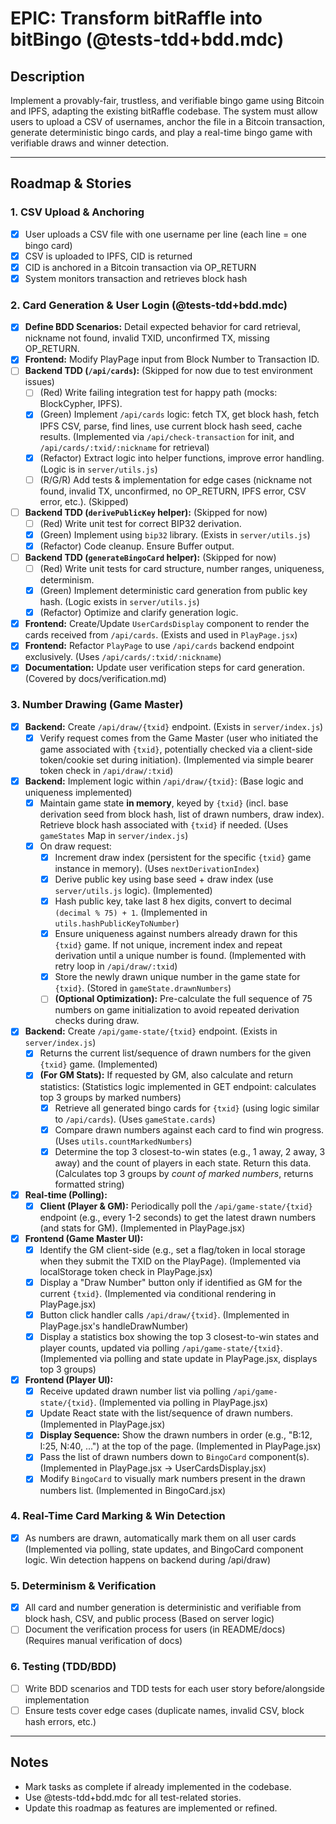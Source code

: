 # EPIC: Transform bitRaffle into bitBingo (@tests-tdd+bdd.mdc)

## Description
Implement a provably-fair, trustless, and verifiable bingo game using Bitcoin and IPFS, adapting the existing bitRaffle codebase. The system must allow users to upload a CSV of usernames, anchor the file in a Bitcoin transaction, generate deterministic bingo cards, and play a real-time bingo game with verifiable draws and winner detection.

---

## Roadmap & Stories

### 1. CSV Upload & Anchoring
- [x] User uploads a CSV file with one username per line (each line = one bingo card)
- [x] CSV is uploaded to IPFS, CID is returned
- [x] CID is anchored in a Bitcoin transaction via OP_RETURN
- [x] System monitors transaction and retrieves block hash

### 2. Card Generation & User Login (@tests-tdd+bdd.mdc)
- [x] **Define BDD Scenarios:** Detail expected behavior for card retrieval, nickname not found, invalid TXID, unconfirmed TX, missing OP_RETURN.
- [x] **Frontend:** Modify PlayPage input from Block Number to Transaction ID.
- [ ] **Backend TDD (`/api/cards`):** (Skipped for now due to test environment issues)
    - [ ] (Red) Write failing integration test for happy path (mocks: BlockCypher, IPFS).
    - [x] (Green) Implement `/api/cards` logic: fetch TX, get block hash, fetch IPFS CSV, parse, find lines, use current block hash seed, cache results. (Implemented via `/api/check-transaction` for init, and `/api/cards/:txid/:nickname` for retrieval)
    - [x] (Refactor) Extract logic into helper functions, improve error handling. (Logic is in `server/utils.js`)
    - [ ] (R/G/R) Add tests & implementation for edge cases (nickname not found, invalid TX, unconfirmed, no OP_RETURN, IPFS error, CSV error, etc.). (Skipped)
- [ ] **Backend TDD (`derivePublicKey` helper):** (Skipped for now)
    - [ ] (Red) Write unit test for correct BIP32 derivation.
    - [x] (Green) Implement using `bip32` library. (Exists in `server/utils.js`)
    - [x] (Refactor) Code cleanup. Ensure Buffer output.
- [ ] **Backend TDD (`generateBingoCard` helper):** (Skipped for now)
    - [ ] (Red) Write unit tests for card structure, number ranges, uniqueness, determinism.
    - [x] (Green) Implement deterministic card generation from public key hash. (Logic exists in `server/utils.js`)
    - [x] (Refactor) Optimize and clarify generation logic.
- [x] **Frontend:** Create/Update `UserCardsDisplay` component to render the cards received from `/api/cards`. (Exists and used in `PlayPage.jsx`)
- [x] **Frontend:** Refactor `PlayPage` to use `/api/cards` backend endpoint exclusively. (Uses `/api/cards/:txid/:nickname`)
- [x] **Documentation:** Update user verification steps for card generation. (Covered by docs/verification.md)

### 3. Number Drawing (Game Master)
- [x] **Backend:** Create `/api/draw/{txid}` endpoint. (Exists in `server/index.js`)
    - [x] Verify request comes from the Game Master (user who initiated the game associated with `{txid}`, potentially checked via a client-side token/cookie set during initiation). (Implemented via simple bearer token check in `/api/draw/:txid`)
- [x] **Backend:** Implement logic within `/api/draw/{txid}`: (Base logic and uniqueness implemented)
    - [x] Maintain game state **in memory**, keyed by `{txid}` (incl. base derivation seed from block hash, list of drawn numbers, draw index). Retrieve block hash associated with `{txid}` if needed. (Uses `gameStates` Map in `server/index.js`)
    - [x] On draw request:
        - [x] Increment draw index (persistent for the specific `{txid}` game instance in memory). (Uses `nextDerivationIndex`)
        - [x] Derive public key using base seed + draw index (use `server/utils.js` logic). (Implemented)
        - [x] Hash public key, take last 8 hex digits, convert to decimal `(decimal % 75) + 1`. (Implemented in `utils.hashPublicKeyToNumber`)
        - [x] Ensure uniqueness against numbers already drawn for this `{txid}` game. If not unique, increment index and repeat derivation until a unique number is found. (Implemented with retry loop in `/api/draw/:txid`)
        - [x] Store the newly drawn unique number in the game state for `{txid}`. (Stored in `gameState.drawnNumbers`)
        - [ ] **(Optional Optimization):** Pre-calculate the full sequence of 75 numbers on game initialization to avoid repeated derivation checks during draw.
- [x] **Backend:** Create `/api/game-state/{txid}` endpoint. (Exists in `server/index.js`)
    - [x] Returns the current list/sequence of drawn numbers for the given `{txid}` game. (Implemented)
    - [x] **(For GM Stats):** If requested by GM, also calculate and return statistics: (Statistics logic implemented in GET endpoint: calculates top 3 groups by marked numbers)
        - [x] Retrieve all generated bingo cards for `{txid}` (using logic similar to `/api/cards`). (Uses `gameState.cards`)
        - [x] Compare drawn numbers against each card to find win progress. (Uses `utils.countMarkedNumbers`)
        - [x] Determine the top 3 closest-to-win states (e.g., 1 away, 2 away, 3 away) and the count of players in each state. Return this data. (Calculates top 3 groups by *count of marked numbers*, returns formatted string)
- [x] **Real-time (Polling):**
    - [x] **Client (Player & GM):** Periodically poll the `/api/game-state/{txid}` endpoint (e.g., every 1-2 seconds) to get the latest drawn numbers (and stats for GM). (Implemented in PlayPage.jsx)
- [x] **Frontend (Game Master UI):**
    - [x] Identify the GM client-side (e.g., set a flag/token in local storage when they submit the TXID on the PlayPage). (Implemented via localStorage token check in PlayPage.jsx)
    - [x] Display a "Draw Number" button only if identified as GM for the current `{txid}`. (Implemented via conditional rendering in PlayPage.jsx)
    - [x] Button click handler calls `/api/draw/{txid}`. (Implemented in PlayPage.jsx's handleDrawNumber)
    - [x] Display a statistics box showing the top 3 closest-to-win states and player counts, updated via polling `/api/game-state/{txid}`. (Implemented via polling and state update in PlayPage.jsx, displays top 3 groups)
- [x] **Frontend (Player UI):**
    - [x] Receive updated drawn number list via polling `/api/game-state/{txid}`. (Implemented via polling in PlayPage.jsx)
    - [x] Update React state with the list/sequence of drawn numbers. (Implemented in PlayPage.jsx)
    - [x] **Display Sequence:** Show the drawn numbers in order (e.g., "B:12, I:25, N:40, ...") at the top of the page. (Implemented in PlayPage.jsx)
    - [x] Pass the list of drawn numbers down to `BingoCard` component(s). (Implemented in PlayPage.jsx -> UserCardsDisplay.jsx)
    - [x] Modify `BingoCard` to visually mark numbers present in the drawn numbers list. (Implemented in BingoCard.jsx)

### 4. Real-Time Card Marking & Win Detection
- [x] As numbers are drawn, automatically mark them on all user cards (Implemented via polling, state updates, and BingoCard component logic. Win detection happens on backend during /api/draw)

### 5. Determinism & Verification
- [x] All card and number generation is deterministic and verifiable from block hash, CSV, and public process (Based on server logic)
- [ ] Document the verification process for users (in README/docs) (Requires manual verification of docs)

### 6. Testing (TDD/BDD)
- [ ] Write BDD scenarios and TDD tests for each user story before/alongside implementation
- [ ] Ensure tests cover edge cases (duplicate names, invalid CSV, block hash errors, etc.)

---

## Notes
- Mark tasks as complete if already implemented in the codebase.
- Use @tests-tdd+bdd.mdc for all test-related stories.
- Update this roadmap as features are implemented or refined. 